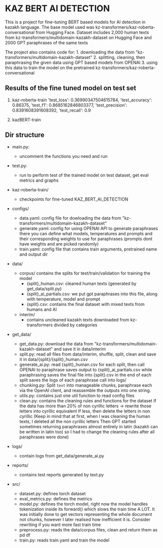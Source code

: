 # KAZ BERT AI DETECTION 

This is a project for fine-tuning BERT based models for AI detection in kazakh language. 
The base model used was kz-transformers/kaz-roberta-conversational from Hugging Face. 
Dataset includes 2,000 human texts from kz-transformers/multidomain-kazakh-dataset on Hugging Face and 2000 GPT paraphrases of the same texts 

The project also contains code for: 
    1. downloading the data from "kz-transformers/multidomain-kazakh-dataset"
    2. splitting, cleaning, then paraphrasing the given data using GPT based models from OPENAI
    3. using this data to train the model on the pretrained kz-transformers/kaz-roberta-conversational

## Results of the fine tuned model on test set

1. kaz-roberta-train
    'test_loss': 0.36990347504615784, 
    'test_accuracy': 0.86375, 
    'test_f1': 0.8685162846803377, 
    'test_precision': 0.8391608391608392, 
    'test_recall': 0.9

2. kazBERT-train



## Dir structure
- main.py: 
    - uncomment the functions you need and run

- test.py:
    - run to perform test of the trained model on test dataset, get eval metrics and graphs 

- kaz-roberta-train/
    - checkpoints for fine-tuned KAZ_BERT_AI_DETECTION 
- configs/
    - data.yaml: config file for dowloading the data from "kz-transformers/multidomain-kazakh-dataset"
    - generate.yaml: config for using OPENAI API to generate paraphrases
        there you can define what models, temperatures and prompts and their corresponding weights to use for paraphrases
        (prompts dont have weights and are picked randomly)
    - train.yaml: config file that contains train arguments, pretrained name and output dir

- data/
    - corpus/ contains the splits for test/train/validation for training the model
        - {split}_human.csv: cleaned human texts (generated by get_data/split.py)
        - {split}_ai_partials.csv: we put gpt paraphrases into this file, along with temperature, model and prompt
        - {split}.csv: contains the final dataset with mixed texts from humans and AI
    - interim/
        - contains uncleaned kazakh texts downloaded from kz-transformers divided by categories

- get_data/ 
    - get_data.py: download the data from "kz-transformers/multidomain-kazakh-dataset" and save it in data/interim
    - split.py: read all files from data/interim, shuffle, split, clean and save it in data/{split}/{split}_human.csv
    - generate_ai.py: read {split}_human.csv for each split, then call OPENAI to paraphrase
        saves output to {split}_ai_partials.csv while paraphrasing
        saves the final file into {split}.csv in the end of each split
        saves the logs of each paraphrase call into logs/
    - chunking.py: 
        Split `text` into manageable chunks, paraphrase each via the OpenAI client,
        and reassemble the outputs into one string.
    - utils.py: contains just one util function to read config files
    - clean.py: contains the cleaning rules and functions for the dataset
        If the data has more than 20% of non cyrillic letters -> rewrite those letters into cyrillic equivalent
        If less, then delete the letters in non cyrillic
        (Keep in mind that at first, when I was cleaning the human texts, I deleted all the non cyrillic letters 
        Then GPT started sometimes returning paraphrases almost entirely in latin (kazakh can be written in latin too) so I had
        to change the cleaning rules after all paraphrases were done) 

- logs/
    - contain logs from get_data/generate_ai.py

- reports/
    - contains test reports generated by text.py 

- src/ 
    - dataset.py: defines torch dataset
    - eval_metrics.py: defines the metrics 
    - model.py: defines the torch model, right now the model handles tokenization inside its forward() 
        which slows the train time A LOT. It was initially done to get vectors representing the whole
        document not chunks, however I later realised how inefficient it is. Consider rewriting if you want more fast train time
    - preprocess.py: reads the data/corpus files, clean and return them as pd df
    - train.py: reads train.yaml and train the model

